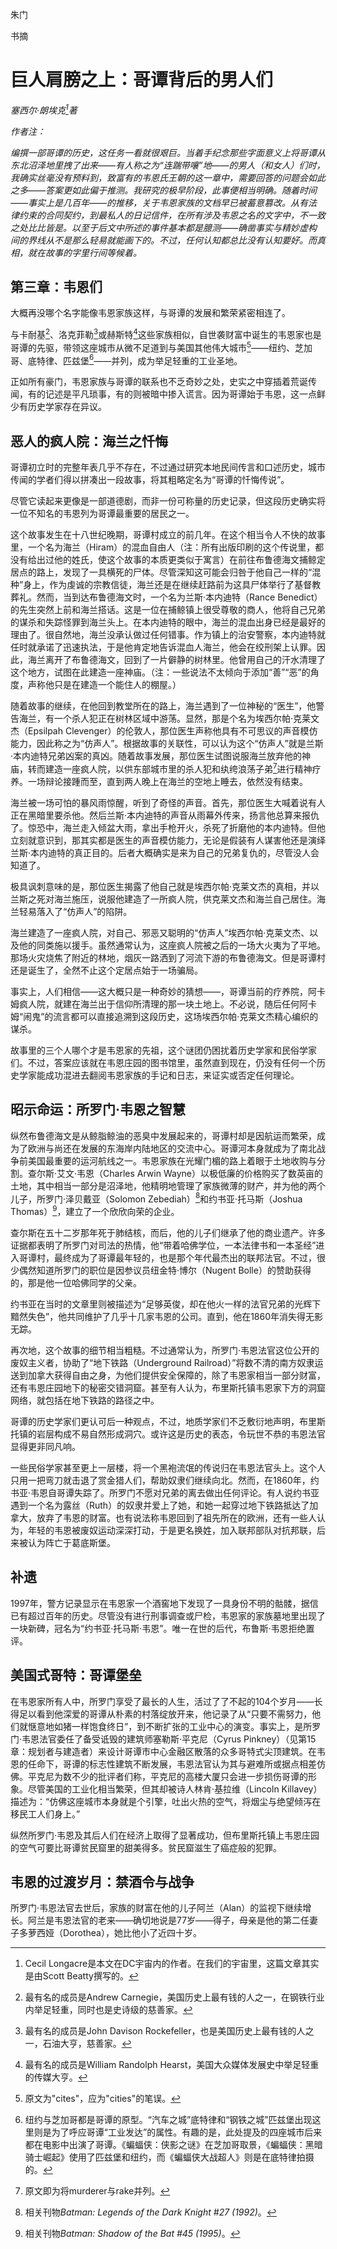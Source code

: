朱门

书摘

# 巨人肩膀之上：哥谭背后的男人们

*塞西尔·朗埃克[^1]著*

*作者注：*

*编撰一部哥谭的历史，这任务一看就很艰巨。当着手纪念那些字面意义上将哥谭从东北沼泽地里拽了出来——有人称之为“连踹带嚷”地——的男人（和女人）们时，我确实丝毫没有预料到，致富有的韦恩氏王朝的这一章中，需要回答的问题会如此之多——答案更如此偏于推测。我研究的极早阶段，此事便相当明确。随着时间——事实上是几百年——的推移，关于韦恩家族的文档早已被蓄意篡改。从有法律约束的合同契约，到最私人的日记信件，在所有涉及韦恩之名的文字中，不一致之处比比皆是。以至于后文中所述的事件基本都是臆测——确凿事实与精妙虚构间的界线从不是那么轻易就能画下的。不过，任何认知都总比没有认知要好。而真相，就在故事的字里行间等候着。*

[^1]: Cecil Longacre是本文在DC宇宙内的作者。在我们的宇宙里，这篇文章其实是由Scott Beatty撰写的。

## 第三章：韦恩们

大概再没哪个名字能像韦恩家族这样，与哥谭的发展和繁荣紧密相连了。

与卡耐基[^2]、洛克菲勒[^3]或赫斯特[^4]这些家族相似，自世袭财富中诞生的韦恩家也是哥谭的先驱，带领这座城市从微不足道到与美国其他伟大城市[^5]——纽约、芝加哥、底特律、匹兹堡[^6]——并列，成为举足轻重的工业圣地。

正如所有豪门，韦恩家族与哥谭的联系也不乏奇妙之处，史实之中穿插着荒诞传闻，有的记述是平凡琐事，有的则被暗中掺入谎言。因为哥谭始于韦恩，这一点鲜少有历史学家存在异议。

[^2]:最有名的成员是Andrew Carnegie，美国历史上最有钱的人之一，在钢铁行业内举足轻重，同时也是史诗级的慈善家。
[^3]: 最有名的成员是John Davison Rockefeller，也是美国历史上最有钱的人之一，石油大亨，慈善家。
[^4]: 最有名的成员是William Randolph Hearst，美国大众媒体发展史中举足轻重的传媒大亨。
[^5]: 原文为"cites"，应为"cities"的笔误。
[^6]: 纽约与芝加哥都是哥谭的原型。“汽车之城”底特律和“钢铁之城”匹兹堡出现这里则是为了呼应哥谭“工业发达”的属性。有趣的是，此处提及的四座城市后来都在电影中出演了哥谭。《蝙蝠侠：侠影之谜》在芝加哥取景，《蝙蝠侠：黑暗骑士崛起》使用了匹兹堡和纽约，而《蝙蝠侠大战超人》则是在底特律拍摄的。

## 恶人的疯人院：海兰之忏悔

哥谭初立时的完整年表几乎不存在，不过通过研究本地民间传言和口述历史，城市传闻的学者们得以拼凑出一段故事，将其粗略定名为“哥谭的忏悔传说”。

尽管它读起来更像是一部道德剧，而非一份可称量的历史记录，但这段历史确实将一位不知名的韦恩列为哥谭最重要的居民之一。

这个故事发生在十八世纪晚期，哥谭村成立的前几年。在这个相当令人不快的故事里，一个名为海兰（Hiram）的混血自由人（注：所有出版印刷的这个传说里，都没有给出过他的姓氏，使这个故事的本质更类似于寓言）在前往布鲁德海文捕鲸定居点的路上，发现了一具横死的尸体。尽管深知这可能会归咎于他自己一样的“混种”身上，作为虔诚的宗教信徒，海兰还是在继续赶路前为这具尸体举行了基督教葬礼。然而，当到达布鲁德海文时，一个名为兰斯·本内迪特（Rance Benedict）的先生突然上前和海兰搭话。这是一位在捕鲸镇上很受尊敬的商人，他将自己兄弟的谋杀和失踪怪罪到海兰头上。在本内迪特的眼中，海兰的混血出身已经是最好的理由了。很自然地，海兰没承认做过任何错事。作为镇上的治安警察，本内迪特就任时就承诺了迅速执法，于是他肯定地告诉混血人海兰，他会在绞刑架上认罪。因此，海兰离开了布鲁德海文，回到了一片僻静的树林里。他曾用自己的汗水清理了这个地方，试图在此建造一座神庙。（注：一些说法不太倾向于添加“善”“恶”的角度，声称他只是在建造一个能住人的棚屋。）

随着故事的继续，在他回到教堂所在的路上，海兰遇到了一位神秘的“医生”，他警告海兰，有一个杀人犯正在树林区域中游荡。显然，那是个名为埃西尔帕·克莱文杰（Epsilpah Clevenger）的伦敦人，那位医生声称他具有不可思议的声音模仿能力，因此称之为“仿声人”。根据故事的关联性，可以认为这个“仿声人”就是兰斯·本内迪特兄弟凶案的真凶。随着故事发展，那位医生试图说服海兰放弃他的神庙，转而建造一座疯人院，以供东部城市里的杀人犯和纨绔浪荡子弟[^7]进行精神疗养。一场辩论接踵而至，直到两人晚上在海兰的空地上睡去，依然没有结束。

海兰被一场可怕的暴风雨惊醒，听到了奇怪的声音。首先，那位医生大喊着说有人正在黑暗里要杀他。然后兰斯·本内迪特的声音从雨幕外传来，扬言他总算来报仇了。惊恐中，海兰走入倾盆大雨，拿出手枪开火，杀死了折磨他的本内迪特。但他立刻就意识到，那其实都是医生的声音模仿能力，无论是假装有人谋害他还是演绎兰斯·本内迪特的真正目的。后者大概确实是来为自己的兄弟复仇的，尽管没人会知道了。

极具讽刺意味的是，那位医生揭露了他自己就是埃西尔帕·克莱文杰的真相，并以兰斯之死对海兰施压，说服他建造了一所疯人院，供克莱文杰和海兰自己居住。海兰轻易落入了“仿声人”的陷阱。

海兰建造了一座疯人院，对自己、邪恶又聪明的“仿声人”埃西尔帕·克莱文杰、以及他的同类施以援手。虽然通常认为，这座疯人院被之后的一场大火夷为了平地。那场火灾烧焦了附近的林地，烟灰一路洒到了河流下游的布鲁德海文。但是哥谭村还是诞生了，全然不止这个定居点始于一场骗局。

事实上，人们相信——这大概只是一种奇妙的猜想——，哥谭当前的疗养院，阿卡姆疯人院，就建在海兰出于信仰所清理的那一块土地上。不必说，随后任何阿卡姆“闹鬼”的流言都可以直接追溯到这段历史，这场埃西尔帕·克莱文杰精心编织的谋杀。

故事里的三个人哪个才是韦恩家的先祖，这个谜团仍困扰着历史学家和民俗学家们。不过，答案应该就在韦恩庄园的图书馆里，虽然直到现在，仍没有任何一个历史学家能成功混进去翻阅韦恩家族的手记和日志，来证实或否定任何理论。

[^7]: 原文即为将murderer与rake并列。

## 昭示命运：所罗门·韦恩之智慧

纵然布鲁德海文是从鲸脂鲸油的恶臭中发展起来的，哥谭村却是因航运而繁荣，成为了欧洲与尚还在发展的东海岸内陆地区的交流中心。哥谭河本身就成为了南北战争前美国最重要的运河航线之一。韦恩家族在光耀门楣的路上着眼于土地收购与分割。查尔斯·艾文·韦恩（Charles Arwin Wayne）以极低廉的价格购买了数英亩的土地，其中相当一部分是沼泽地，他精明地管理了家族微薄的财产，并为他的两个儿子，所罗门·泽贝戴亚（Solomon Zebediah）[^8]和约书亚·托马斯（Joshua Thomas）[^9]，建立了一个欣欣向荣的企业。

查尔斯在五十二岁那年死于肺结核，而后，他的儿子们继承了他的商业遗产。许多证据都表明了所罗门对司法的热情，他“带着哈佛学位，一本法律书和一本圣经”进入哥谭村，最终成为了哥谭最年轻的，也是那个年代最杰出的联邦法官。不过，很少偶然知道所罗门的职位是因参议员纽金特·博尔（Nugent Bolle）的赞助获得的，那是他一位哈佛同学的父亲。

约书亚在当时的文章里则被描述为“足够英俊，却在他火一样的法官兄弟的光辉下黯然失色”，他共同维护了几乎十几家韦恩的公司。直到，他在1860年消失得无影无踪。

再次地，这个故事的细节相当粗糙。不过通常认为，所罗门·韦恩法官这位公开的废奴主义者，协助了“地下铁路（Underground Railroad）”将数不清的南方奴隶运送到加拿大获得自由之身，为他们提供安全保障的，除了韦恩家相当一部分财富，还有韦恩庄园地下的秘密交错洞窟。甚至有人认为，布里斯托镇韦恩家下方的洞窟网络，就包括在地下铁路的路径之中。

哥谭的历史学家们更认可后一种观点，不过，地质学家们不乏敷衍地声明，布里斯托镇的岩层构成不易自然形成洞穴。或许这是历史的表态，令玩世不恭的韦恩法官显得更非同凡响。

一些民俗学家甚至更上一层楼，将一个黑袍流氓的传说归在韦恩法官头上。这个人只用一把弯刀就击退了赏金猎人们，帮助奴隶们继续向北。然而，在1860年，约书亚·韦恩自哥谭失踪了。所罗门不愿对兄弟的离去做出任何评论。有人说约书亚遇到一个名为露丝（Ruth）的奴隶并爱上了她，和她一起穿过地下铁路抵达了加拿大，放弃了韦恩的财富。也有说法称韦恩回到了祖先所在的欧洲，还有一些人认为，年轻的韦恩被废奴运动深深打动，于是更名换姓，加入联邦部队对抗邦联，后来被认为阵亡于葛底斯堡。

[^8]:相关刊物*Batman: Legends of the Dark Knight  #27 (1992)*。
[^9]:相关刊物*Batman: Shadow of the Bat #45 (1995)*。

## 补遗

1997年，警方记录显示在韦恩家一个酒窖地下发现了一具身份不明的骷髅，据信已有超过百年的历史。尽管没有进行刑事调查或尸检，韦恩家的家族墓地里出现了一块新碑，冠名为“约书亚·托马斯·韦恩”。唯一在世的后代，布鲁斯·韦恩拒绝置评。

## 美国式哥特：哥谭堡垒

在韦恩家所有人中，所罗门享受了最长的人生，活过了了不起的104个岁月——长得足以看到他深爱的哥谭从朴素的村落绽放开来，他记录了从“只要不需努力，他们就惬意地如猪一样饱食终日”，到不断扩张的工业中心的演变。事实上，是所罗门·韦恩法官委任了备受诋毁的建筑师塞勒斯·平克尼（Cyrus Pinkney）（见第15章：规划者与建造者）来设计哥谭市中心金融区散落的众多哥特式尖顶建筑。在韦恩的任命下，哥谭的标志性建筑不断发展，韦恩法官认为其与避难所或据点相差仿佛。平克尼为数不少的批评者们称，平克尼的高楼大厦只会进一步损伤哥谭的形象。尽管美国的工业化相当繁荣，但其却被诗人林肯·基拉维（Lincoln Killavey）描述为：“仿佛这座城市本身就是个引擎，吐出火热的空气，将烟尘与绝望倾泻在移民工人们身上。”

纵然所罗门·韦恩及其后人们在经济上取得了显著成功，但布里斯托镇上韦恩庄园的空气可要比哥谭贫民窟里的甜美得多。贫民窟滋生了癌症般的犯罪。

## 韦恩的过渡岁月：禁酒令与战争

所罗门·韦恩法官去世后，家族的财富在他的儿子阿兰（Alan）的监视下继续增长。阿兰是韦恩法官的老来——确切地说是77岁——得子，母亲是他的第二任妻子多萝西娅（Dorothea），她比他小了近四十岁。


